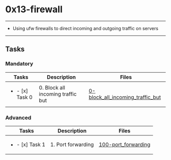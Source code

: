 # 0x13-firewall

---

* Using ufw firewalls to direct incoming and outgoing traffic on servers

---

## Tasks

### Mandatory

| Tasks | Description | Files |
| ----- | ----- | ----- |
| <ul><li> - [x] Task 0 </li></ul> | 0. Block all incoming traffic but | [0-block_all_incoming_traffic_but](0-block_all_incoming_traffic_but) |

### Advanced

| Tasks | Description | Files |
| ----- | ------ | ----- |
| <ul><li> - [x] Task 1 </li></ul> | 1. Port forwarding | [100-port_forwarding](100-port_forwarding) |
